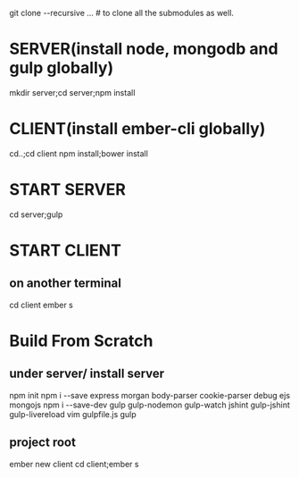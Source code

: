 git clone --recursive ... # to clone all the submodules as well.

# SERVER(install node, mongodb and gulp globally)
mkdir server;cd server;npm install 

# CLIENT(install ember-cli globally)
cd..;cd client
npm install;bower install

# START SERVER
cd server;gulp

# START CLIENT
## on another terminal
cd client
ember s

# Build From Scratch

## under server/ install server
npm init
npm i --save express morgan body-parser cookie-parser debug ejs mongojs
npm i --save-dev gulp gulp-nodemon gulp-watch jshint gulp-jshint gulp-livereload
vim gulpfile.js
gulp


## project root
ember new client
cd client;ember s



